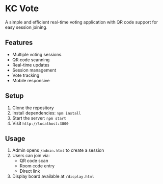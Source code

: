 # KC Vote

A simple and efficient real-time voting application with QR code support for easy session joining.

## Features
- Multiple voting sessions
- QR code scanning
- Real-time updates
- Session management
- Vote tracking
- Mobile responsive

## Setup
1. Clone the repository
2. Install dependencies: `npm install`
3. Start the server: `npm start`
4. Visit `http://localhost:3000`

## Usage
1. Admin opens `/admin.html` to create a session
2. Users can join via:
   - QR code scan
   - Room code entry
   - Direct link
3. Display board available at `/display.html` 